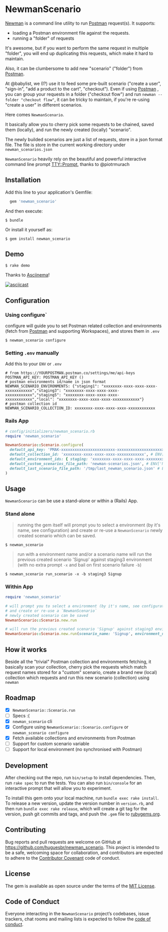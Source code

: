 # NewmanScenario

[Newman](https://github.com/postmanlabs/newman) is a command line utility to run [Postman](https://www.postman.com) request(s).
It supports:
- loading a Postman environment file against the requests.
- running a "folder" of requests

It's awesome, but if you want to perform the same request in multiple "folder", you
will end up duplicating this requests, which make it hard to maintain.

Also, it can be clumbersome to add new "scenario" ("folder") from [Postman](https://www.postman.com).

At @babylist, we (I?) use it to feed some pre-built scenario ("create a user", "sign-in", "add a product to the cart", "checkout").
Even if using [Postman](https://www.postman.com) , you can group your requests in a folder ("checkout flow") and run `newman --folder "checkout flow"`, it can be tricky to maintain, if you're re-using "create a user" in different scenarios.

Here comes `NewmanScenario`.

It basically allow you to cherry pick some requests to be chained, saved them (locally), and run
the newly created (locally) "scenario".

The newly builded scenarios are just a list of requests, store in a json format file.
The file is store in the current working directory under `newman_scenarios.json`

`NewmanScenario` heavily rely on the beautiful and powerful interactive command line prompt [TTY::Prompt](https://github.com/piotrmurach/tty-prompt), thanks to @piotrmurach

## Installation

Add this line to your application's Gemfile:

```ruby
  gem 'newman_scenario'
```

And then execute:

    $ bundle

Or install it yourself as:

    $ gem install newman_scenario

## Demo

    $ rake demo

Thanks to [Asciinema](https://asciinema.org)!

[![asciicast](https://asciinema.org/a/324067.svg)](https://asciinema.org/a/324067)

## Configuration

### Using configure`

configure will guide you to set Postman related collection and environments (fetch from [Postman](https://www.postman.com) and supporting Workspaces), and stores them in `.env`

    $ newman_scenario configure

### Setting `.env` manually

Add this to your `ENV` or `.env`

```
# from https://YOURPOSTMAN.postman.co/settings/me/api-keys
POSTMAN_API_KEY: POSTMAN_API_KEY ()
# postman environments id/name in json format
NEWMAN_SCENARIO_ENVIRONMENTS: {"staging1": "xxxxxxxx-xxxx-xxxx-xxxx-xxxxxxxxxxxx","staging3": "xxxxxxxx-xxxx-xxxx-xxxx-xxxxxxxxxxxx","staging5": "xxxxxxxx-xxxx-xxxx-xxxx-xxxxxxxxxxxx","local": "xxxxxxxx-xxxx-xxxx-xxxx-xxxxxxxxxxxx"}
# postman collection id
NEWMAN_SCENARIO_COLLECTION_ID: xxxxxxxx-xxxx-xxxx-xxxx-xxxxxxxxxxxx
```

### Rails App

```ruby
# config/initializers/newman_scenario.rb
require 'newman_scenario'

NewmanScenario::Scenario.configure(
  default_api_key: 'PMAK-xxxxxxxxxxxxxxxxxxxxxxxx-xxxxxxxxxxxxxxxxxxxxxxxxxxxxxxxxxx', # ENV['POSTMAN_API_KEY'], no default value
  default_collection_id: 'xxxxxxxx-xxxx-xxxx-xxxx-xxxxxxxxxxxx', # ENV['NEWMAN_SCENARIO_COLLECTION_ID'], no default value
  default_environment_ids: { staging: 'xxxxxxxx-xxxx-xxxx-xxxx-xxxxxxxxxxxx', production: 'xxxxxxxx-xxxx-xxxx-xxxx-xxxxxxxxxxxx'},  # ENV['NEWMAN_SCENARIO_ENVIRONMENTS'] (json format), no default value
  default_custom_scenarios_file_path: 'newman-scenarios.json', # ENV['NEWMAN_SCENARIO_CUSTOM_COLLECTION_FILE_PATH'], default: `newman_scenarios.json`
  default_last_scenario_file_path: '/tmp/last_newman_scenario.json' # ENV['NEWMAN_SCENARIO_LAST_SCENARIO_FILE_PATH'], default: `last_newman_scenario.json`
)
```

## Usage

`NewmanScenario` can be use a stand-alone or within a (Rails) App.

### Stand alone

> running the gem itself will prompt you to select a environment (by it's name, see configuration)
and create or re-use a `NewmanScenario` newly created scenario which can be saved.

    $ newman_scenario

> run with a environment name and/or a scenario name will run the previous created scenario 'Signup' against staging3 environment (with no extra prompt `-x` and bail on first scenario failure `-b`)

    $ newman_scenario run_scenario -x -b staging3 Signup

### Within App

```ruby
require 'newman_scenario'

# will prompt you to select a environment (by it's name, see configuration)
# and create or re-use a `NewmanScenario`
# newly created scenario can be saved
NewmanScenario::Scenario.new.run

# will run the previous created scenario 'Signup' against staging3 environment (with no extra prompt)
NewmanScenario::Scenario.new.run(scenario_name: 'Signup', environment_name: 'staging3', no_prompt: true)
```

## How it works

Beside all the "trivial" Postman collection and environments fetching, it basically scan your collection, cherry pick the requests which match request names stored for a "custom" scenario, create a brand new (local) collection which requests and run this new scenario (collection) using `newman`

## Roadmap

- [x] `NewmanScenario::Scenario.run`
- [ ] Specs :(
- [x] `newman_scenario` cli
- [x] Configure using `NewmanScenario::Scenario.configure` or `newman_scenario configure`
- [x] Fetch available collections and environments from Postman
- [ ] Support for custom scenario variable
- [ ] Support for local environment (no synchronised with Postman)

## Development

After checking out the repo, run `bin/setup` to install dependencies. Then, run `rake spec` to run the tests. You can also run `bin/console` for an interactive prompt that will allow you to experiment.

To install this gem onto your local machine, run `bundle exec rake install`. To release a new version, update the version number in `version.rb`, and then run `bundle exec rake release`, which will create a git tag for the version, push git commits and tags, and push the `.gem` file to [rubygems.org](https://rubygems.org).

## Contributing

Bug reports and pull requests are welcome on GitHub at https://github.com/huguesbr/newman_scenario. This project is intended to be a safe, welcoming space for collaboration, and contributors are expected to adhere to the [Contributor Covenant](http://contributor-covenant.org) code of conduct.

## License

The gem is available as open source under the terms of the [MIT License](https://opensource.org/licenses/MIT).

## Code of Conduct

Everyone interacting in the `NewmanScenario` project’s codebases, issue trackers, chat rooms and mailing lists is expected to follow the [code of conduct](https://github.com/huguesbr/newman_scenario/blob/master/CODE_OF_CONDUCT.md).
